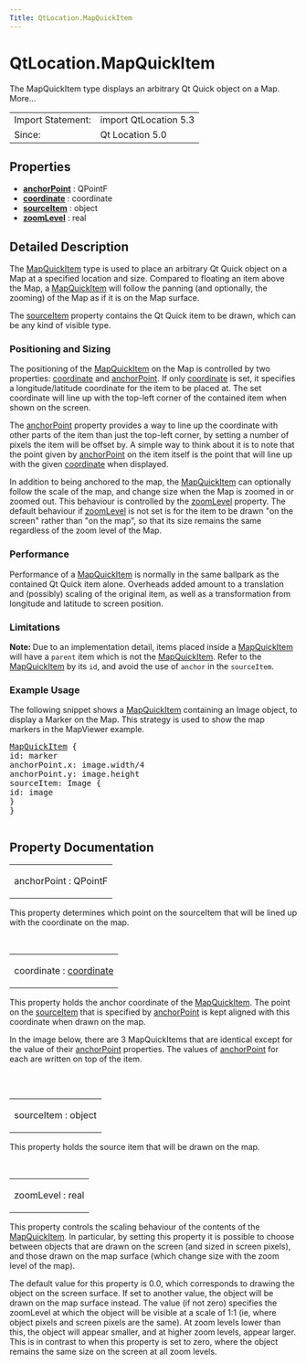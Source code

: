 ```yaml
---
Title: QtLocation.MapQuickItem
---
```


# QtLocation.MapQuickItem

<span class="subtitle"></span>
<!-- $$$MapQuickItem-brief -->
<p>The MapQuickItem type displays an arbitrary Qt Quick object on a Map. More...</p>
<!-- @@@MapQuickItem -->
<table class="alignedsummary">
<tr><td class="memItemLeft rightAlign topAlign"> Import Statement:</td><td class="memItemRight bottomAlign"> import QtLocation 5.3</td></tr><tr><td class="memItemLeft rightAlign topAlign"> Since:</td><td class="memItemRight bottomAlign">  Qt Location 5.0</td></tr></table><ul>
</ul>
<h2 id="properties">Properties</h2>
<ul>
<li class="fn"><b><b><a href="..//QtLocation.MapQuickItem.md#anchorPoint-prop">anchorPoint</a></b></b> : QPointF</li>
<li class="fn"><b><b><a href="..//QtLocation.MapQuickItem.md#coordinate-prop">coordinate</a></b></b> : coordinate</li>
<li class="fn"><b><b><a href="..//QtLocation.MapQuickItem.md#sourceItem-prop">sourceItem</a></b></b> : object</li>
<li class="fn"><b><b><a href="..//QtLocation.MapQuickItem.md#zoomLevel-prop">zoomLevel</a></b></b> : real</li>
</ul>
<!-- $$$MapQuickItem-description -->
<h2 id="details">Detailed Description</h2>
</p>
<p>The <a href="..//QtLocation.MapQuickItem.md">MapQuickItem</a> type is used to place an arbitrary Qt Quick object on a Map at a specified location and size. Compared to floating an item above the Map, a <a href="..//QtLocation.MapQuickItem.md">MapQuickItem</a> will follow the panning (and optionally, the zooming) of the Map as if it is on the Map surface.</p>
<p>The <a href="..//QtLocation.MapQuickItem.md#sourceItem-prop">sourceItem</a> property contains the Qt Quick item to be drawn, which can be any kind of visible type.</p>
<h3 >Positioning and Sizing</h3>
<p>The positioning of the <a href="..//QtLocation.MapQuickItem.md">MapQuickItem</a> on the Map is controlled by two properties: <a href="..//QtLocation.MapQuickItem.md#coordinate-prop">coordinate</a> and <a href="..//QtLocation.MapQuickItem.md#anchorPoint-prop">anchorPoint</a>. If only <a href="..//QtLocation.MapQuickItem.md#coordinate-prop">coordinate</a> is set, it specifies a longitude/latitude coordinate for the item to be placed at. The set coordinate will line up with the top-left corner of the contained item when shown on the screen.</p>
<p>The <a href="..//QtLocation.MapQuickItem.md#anchorPoint-prop">anchorPoint</a> property provides a way to line up the coordinate with other parts of the item than just the top-left corner, by setting a number of pixels the item will be offset by. A simple way to think about it is to note that the point given by <a href="..//QtLocation.MapQuickItem.md#anchorPoint-prop">anchorPoint</a> on the item itself is the point that will line up with the given <a href="..//QtLocation.MapQuickItem.md#coordinate-prop">coordinate</a> when displayed.</p>
<p>In addition to being anchored to the map, the <a href="..//QtLocation.MapQuickItem.md">MapQuickItem</a> can optionally follow the scale of the map, and change size when the Map is zoomed in or zoomed out. This behaviour is controlled by the <a href="..//QtLocation.MapQuickItem.md#zoomLevel-prop">zoomLevel</a> property. The default behaviour if <a href="..//QtLocation.MapQuickItem.md#zoomLevel-prop">zoomLevel</a> is not set is for the item to be drawn &quot;on the screen&quot; rather than &quot;on the map&quot;, so that its size remains the same regardless of the zoom level of the Map.</p>
<h3 >Performance</h3>
<p>Performance of a <a href="..//QtLocation.MapQuickItem.md">MapQuickItem</a> is normally in the same ballpark as the contained Qt Quick item alone. Overheads added amount to a translation and (possibly) scaling of the original item, as well as a transformation from longitude and latitude to screen position.</p>
<h3 >Limitations</h3>
<p><b>Note: </b>Due to an implementation detail, items placed inside a <a href="..//QtLocation.MapQuickItem.md">MapQuickItem</a> will have a <code>parent</code> item which is not the <a href="..//QtLocation.MapQuickItem.md">MapQuickItem</a>. Refer to the <a href="..//QtLocation.MapQuickItem.md">MapQuickItem</a> by its <code>id</code>, and avoid the use of <code>anchor</code> in the <code>sourceItem</code>.</p>
<h3 >Example Usage</h3>
<p>The following snippet shows a <a href="..//QtLocation.MapQuickItem.md">MapQuickItem</a> containing an Image object, to display a Marker on the Map. This strategy is used to show the map markers in the MapViewer example.</p>
<pre class="qml"><span class="type"><a href="..//QtLocation.MapQuickItem.md">MapQuickItem</a></span> {
<span class="name">id</span>: <span class="name">marker</span>
<span class="name">anchorPoint</span>.x: <span class="name">image</span>.<span class="name">width</span><span class="operator">/</span><span class="number">4</span>
<span class="name">anchorPoint</span>.y: <span class="name">image</span>.<span class="name">height</span>
<span class="name">sourceItem</span>: <span class="name">Image</span> {
<span class="name">id</span>: <span class="name">image</span>
}
}</pre>
<p class="centerAlign"><img src="../../../../media/api-mapquickitem.png" alt="" /></p><!-- @@@MapQuickItem -->
<h2>Property Documentation</h2>
<!-- $$$anchorPoint -->
<table class="qmlname"><tr valign="top" id="anchorPoint-prop"><td class="tblQmlPropNode"><p><span class="name">anchorPoint</span> : <span class="type">QPointF</span></p></td></tr></table><p>This property determines which point on the sourceItem that will be lined up with the coordinate on the map.</p>
<!-- @@@anchorPoint -->
<br/>
<!-- $$$coordinate -->
<table class="qmlname"><tr valign="top" id="coordinate-prop"><td class="tblQmlPropNode"><p><span class="name">coordinate</span> : <span class="type"><a href="..//QtLocation.MapQuickItem.md#coordinate-prop">coordinate</a></span></p></td></tr></table><p>This property holds the anchor coordinate of the <a href="..//QtLocation.MapQuickItem.md">MapQuickItem</a>. The point on the <a href="..//QtLocation.MapQuickItem.md#sourceItem-prop">sourceItem</a> that is specified by <a href="..//QtLocation.MapQuickItem.md#anchorPoint-prop">anchorPoint</a> is kept aligned with this coordinate when drawn on the map.</p>
<p>In the image below, there are 3 MapQuickItems that are identical except for the value of their <a href="..//QtLocation.MapQuickItem.md#anchorPoint-prop">anchorPoint</a> properties. The values of <a href="..//QtLocation.MapQuickItem.md#anchorPoint-prop">anchorPoint</a> for each are written on top of the item.</p>
<p class="centerAlign"><img src="../../../../media/api-mapquickitem-anchor.png" alt="" /></p><!-- @@@coordinate -->
<br/>
<!-- $$$sourceItem -->
<table class="qmlname"><tr valign="top" id="sourceItem-prop"><td class="tblQmlPropNode"><p><span class="name">sourceItem</span> : <span class="type">object</span></p></td></tr></table><p>This property holds the source item that will be drawn on the map.</p>
<!-- @@@sourceItem -->
<br/>
<!-- $$$zoomLevel -->
<table class="qmlname"><tr valign="top" id="zoomLevel-prop"><td class="tblQmlPropNode"><p><span class="name">zoomLevel</span> : <span class="type">real</span></p></td></tr></table><p>This property controls the scaling behaviour of the contents of the <a href="..//QtLocation.MapQuickItem.md">MapQuickItem</a>. In particular, by setting this property it is possible to choose between objects that are drawn on the screen (and sized in screen pixels), and those drawn on the map surface (which change size with the zoom level of the map).</p>
<p>The default value for this property is 0.0, which corresponds to drawing the object on the screen surface. If set to another value, the object will be drawn on the map surface instead. The value (if not zero) specifies the zoomLevel at which the object will be visible at a scale of 1:1 (ie, where object pixels and screen pixels are the same). At zoom levels lower than this, the object will appear smaller, and at higher zoom levels, appear larger. This is in contrast to when this property is set to zero, where the object remains the same size on the screen at all zoom levels.</p>
<!-- @@@zoomLevel -->
<br/>
